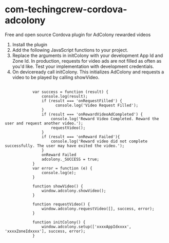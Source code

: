 # com-techingcrew-cordova-adcolony
Free and open source Cordova plugin for AdColony rewarded videos

1. Install the plugin
2. Add the following JavaScript functions to your project.
3. Replace the arguments in initColony with your development App Id and Zone Id. In production, requests for video ads are not filled as      often as you'd like. Test your implementation with development credentials.
4. On deviceready call initColony. This initializes AdColony and requests a video to be played by calling showVideo.

<pre>
  <code>
            var success = function (result) {
                console.log(result);
                if (result === 'onRequestFilled') {
                      console.log('Video Request Filled');
                }
                if (result === 'onRewardVideoAdCompleted') {
                    console.log('Reward Video Completed. Reward the user and request another video.');
                    requestVideo();
                }
                if (result === 'onReward Failed'){
                    console.log('Reward video did not complete successfully. The user may have exited the video.');
                }
                onReward Failed
                adcolony._SUCCESS = true;
            }
            var error = function (e) {
                console.log(e);
            }

            function showVideo() {
                window.adcolony.showVideo();
            }

            function requestVideo() {
                window.adcolony.requestVideo([], success, error);
            }

            function initColony() {
                window.adcolony.setup(['xxxxAppIdxxxx', 'xxxxZoneIdxxxx'], success, error);
            }
            
  </code>
</pre>
